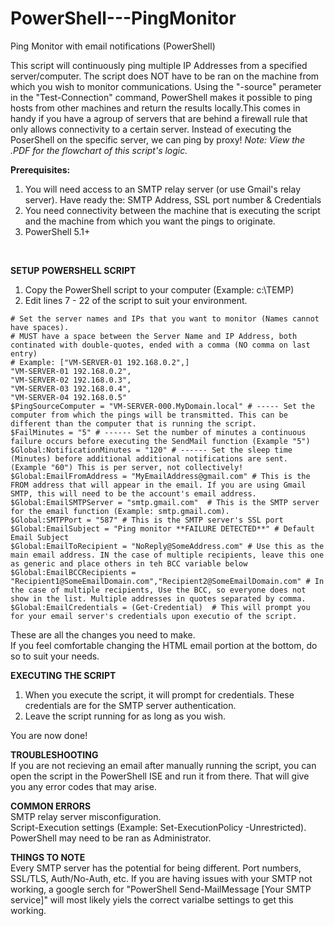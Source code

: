 # PowerShell---PingMonitor
Ping Monitor with email notifications (PowerShell)

This script will continuously ping multiple IP Addresses from a specified server/computer.  The script does NOT have to be ran on the machine from which you wish to monitor communications. Using the "-source" perameter in the "Test-Connection" command, PowerShell makes it possible to ping hosts from other machines and return the results locally.This comes in handy if you have a agroup of servers that are behind a firewall rule that only allows connectivity to a certain server.  Instead of executing the PoserShell on the specific server, we can ping by proxy!
_Note: View the .PDF for the flowchart of this script's logic._

**Prerequisites:**
1. You will need access to an SMTP relay server (or use Gmail's relay server). Have ready the: SMTP Address, SSL port number & Credentials
2. You need connectivity between the machine that is executing the script and the machine from which you want the pings to originate.
3. PowerShell 5.1+
</br>
   
**SETUP** 
**POWERSHELL SCRIPT**</br>
1. Copy the PowerShell script to your computer (Example: c:\TEMP)</br>
2. Edit lines 7 - 22 of the script to suit your environment.</br>
```
# Set the server names and IPs that you want to monitor (Names cannot have spaces).
# MUST have a space between the Server Name and IP Address, both continated with double-quotes, ended with a comma (NO comma on last entry)
# Example: ["VM-SERVER-01 192.168.0.2",]
"VM-SERVER-01 192.168.0.2",
"VM-SERVER-02 192.168.0.3",
"VM-SERVER-03 192.168.0.4",
"VM-SERVER-04 192.168.0.5"
$PingSourceComputer = "VM-SERVER-000.MyDomain.local" # ----- Set the computer from which the pings will be transmitted. This can be different than the computer that is running the script.
$FailMinutes = "5" # ------ Set the number of minutes a continuous failure occurs before executing the SendMail function (Example "5")
$Global:NotificationMinutes = "120" # ------ Set the sleep time (Minutes) before additional additional notifications are sent. (Example "60") This is per server, not collectively!
$Global:EmailFromAddress = "MyEmailAddress@gmail.com" # This is the FROM address that will appear in the email. If you are using Gmail SMTP, this will need to be the account's email address.
$Global:EmailSMTPServer = "smtp.gmail.com"  # This is the SMTP server for the email function (Example: smtp.gmail.com).
$Global:SMTPPort = "587" # This is the SMTP server's SSL port
$Global:EmailSubject = "Ping monitor **FAILURE DETECTED**" # Default Email Subject
$Global:EmailToRecipient = "NoReply@SomeAddress.com" # Use this as the main email address. IN the case of multiple recipients, leave this one as generic and place others in teh BCC variable below
$Global:EmailBCCRecipients = "Recipient1@SomeEmailDomain.com","Recipient2@SomeEmailDomain.com" # In the case of multiple recipients, Use the BCC, so everyone does not show in the list. Multiple addresses in quotes separated by comma.
$Global:EmailCredentials = (Get-Credential)  # This will prompt you for your email server's credentials upon executio of the script.
```
These are all the changes you need to make.</br>
If you feel comfortable changing the HTML email portion at the bottom, do so to suit your needs.

**EXECUTING THE SCRIPT**</br>
1. When you execute the script, it will prompt for credentials.  These credentials are for the SMTP server authentication.
2. Leave the script running for as long as you wish.

You are now done!</br>

**TROUBLESHOOTING**</br>
If you are not recieving an email after manually running the script, you can open the script in the PowerShell ISE and run it from there.
That will give you any error codes that may arise.

**COMMON ERRORS**</br>
SMTP relay server misconfiguration.</br>
Script-Execution settings (Example: Set-ExecutionPolicy -Unrestricted).</br>
PowerShell may need to be ran as Administrator.</br>

**THINGS TO NOTE**</br>
Every SMTP server has the potential for being different. Port numbers, SSL/TLS, Auth/No-Auth, etc.  If you are having issues with your SMTP not working, a google serch for "PowerShell Send-MailMessage [Your SMTP service]" will most likely yiels the correct varialbe settings to get this working.